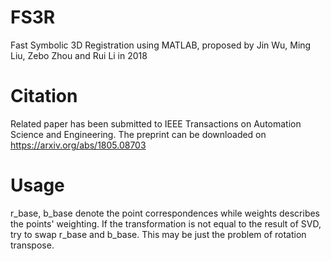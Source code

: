 # FS3R
Fast Symbolic 3D Registration using MATLAB, proposed by Jin Wu, Ming Liu, Zebo Zhou and Rui Li in 2018

# Citation
Related paper has been submitted to IEEE Transactions on Automation Science and Engineering. The preprint can be downloaded on https://arxiv.org/abs/1805.08703

# Usage
r_base, b_base denote the point correspondences while weights describes the points' weighting. If the transformation is not equal to the result of SVD, try to swap r_base and b_base. This may be just the problem of rotation transpose.
